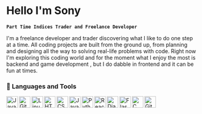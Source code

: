 # Hello I'm Sony 

**`Part Time Indices Trader and Freelance Developer`**

I'm a freelance developer and trader discovering what I like to do one step at a time.
All coding projects are built from the ground up, from planning and designing all the way to solving real-life problems with code.
Right now I'm exploring this coding world and for the moment what I enjoy the most is backend and game development , but I do dabble in frontend and it can be fun at times.


### 🧰 Languages and Tools
<img align="left" alt="Java" width="30px" src="https://cdn.jsdelivr.net/gh/devicons/devicon@latest/icons/java/java-original.svg" style="max-width: 100%;">
<img align="left" alt="Git" width="30px" src="https://cdn.jsdelivr.net/gh/devicons/devicon@latest/icons/git/git-original.svg" style="max-width: 100%;">
<img align="left" alt="Linux" width="30px" src="https://cdn.jsdelivr.net/gh/devicons/devicon@latest/icons/linux/linux-original.svg" style="max-width: 100%;">
<img align="left" alt="HTML" width="30px" src="https://cdn.jsdelivr.net/gh/devicons/devicon@latest/icons/html5/html5-original.svg" style="max-width: 100%;">
<img align="left" alt="CSS" width="30px" src="https://cdn.jsdelivr.net/gh/devicons/devicon@latest/icons/css3/css3-original.svg" style="max-width: 100%;">
<img align="left" alt="JavaScript" width="30px" src="https://cdn.jsdelivr.net/gh/devicons/devicon@latest/icons/javascript/javascript-original.svg" style="max-width: 100%;">
<img align="left" alt="Python" width="30px" src="https://cdn.jsdelivr.net/gh/devicons/devicon@latest/icons/python/python-original.svg" style="max-width: 100%;">
<img align="left" alt="React" width="30px" src="https://cdn.jsdelivr.net/gh/devicons/devicon@latest/icons/react/react-original.svg" style="max-width: 100%;">
<img align="left" alt="Django" width="30px" src="https://cdn.jsdelivr.net/gh/devicons/devicon@latest/icons/django/django-plain.svg" style="max-width: 100%;">
<img align="left" alt="Flask" width="30px" src="https://cdn.jsdelivr.net/gh/devicons/devicon@latest/icons/flask/flask-original.svg" style="max-width: 100%;">
<img align="left" alt="C" width="30px" src="https://cdn.jsdelivr.net/gh/devicons/devicon@latest/icons/c/c-original.svg" style="max-width: 100%;">
<img align="left" alt="Github" width="30px" src="https://cdn.jsdelivr.net/gh/devicons/devicon@latest/icons/github/github-original.svg" style="max-width: 100%;">



